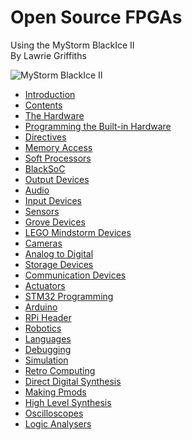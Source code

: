 # Open Source FPGAs  
Using the MyStorm BlackIce II  
By Lawrie Griffiths

![MyStorm BlackIce II][1]

[1]:./MyStorm_BlackIceII.jpg "MyStorm BlackIce II"

* [Introduction](/opensourcefpgas/Introduction/Introduction.html)
* [Contents](/opensourcefpgas/Summary.html)
* [The Hardware](/opensourcefpgas/The_Hardware/The_Hardware.html)
* [Programming the Built-in Hardware](/blackicemxbook/Programming_the_Built-in_Hardware/Programming_the_Built-in_Hardware.html)
* [Directives](/opensourcefpgas/Directives/Directives.html)
* [Memory Access](/opensourcefpgas/Memory_Access/Memory_Access.html)
* [Soft Processors](/opensourcefpgas/Soft_Processors/Soft_Processors.html)
* [BlackSoC](/opensourcefpgas/BlackSoC/BlackSoC.html)
* [Output Devices](/opensourcefpgas/Output_Devices/Output_Devices.html)
* [Audio](/opensourcefpgas/Audio/Audio.html)
* [Input Devices](/opensourcefpgas/Input_Devices/Input_Devices.html)
* [Sensors](/opensourcefpgas/Sensors/Sensors.html)
* [Grove Devices](/opensourcefpgas/Grove_Devices/Grove_Devices.html)
* [LEGO Mindstorm Devices](/opensourcefpgas/Lego_Mindstorm_Devices/Lego_Mindstorm_Devices.html)
* [Cameras](/opensourcefpgas/Cameras/Cameras.html)
* [Analog to Digital](/opensourcefpgas/Analog2Digital/Analog2Digital.html)
* [Storage Devices](/opensourcefpgas/StorageDevices/StorageDevices.html)
* [Communication Devices](/opensourcefpgas/CommunicationDevices/CommunicationDevices.html)
* [Actuators](/opensourcefpgas/Actuators/Actuators.html)
* [STM32 Programming](/opensourcefpgas/STM32Programming/STM32Programming.html)
* [Arduino](/opensourcefpgas/Arduino/Arduino.html)
* [RPi Header](/opensourcefpgas/RPiHeader/RPiHeader.html)
* [Robotics](/opensourcefpgas/Robotics/Robotics.html)
* [Languages](/opensourcefpgas/Languages/Languages.html)
* [Debugging](/opensourcefpgas/Debugging/Debugging.html)
* [Simulation](/opensourcefpgas/Simulation/Simulation.html)
* [Retro Computing](/opensourcefpgas/RetroComputing/RetroComputing.html)
* [Direct Digital Synthesis](/opensourcefpgas/DirectDigitalSynthesis/DirectDigitalSynthesis.html)
* [Making Pmods](/opensourcefpgas/MakingPmods/MakingPmods.html)
* [High Level Synthesis](/opensourcefpgas/HighLevelSynthesis/HighLevelSynthesis.html)
* [Oscilloscopes](/opensourcefpgas/Oscilloscopes/Oscilloscopes.html)
* [Logic Analysers](/opensourcefpgas/LogicAnalysers/LogicAnalysers.html)
